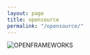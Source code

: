 ```yaml
---
layout: page
title: opensource
permalink: "/opensource/"
--- 
```

![OPENFRAMEWORKS](/images/art/oflogo.jpg)